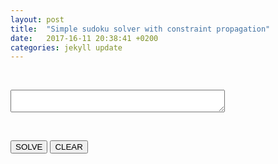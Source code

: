```yaml
---
layout: post
title:  "Simple sudoku solver with constraint propagation"
date:   2017-16-11 20:38:41 +0200
categories: jekyll update
---
```


<script type='text/javascript' src="https://cdn.rawgit.com/gpicavet/sudoku-solver/master/solver.js"></script>

<style>
 table {
  border-collapse:collapse;
 }
 table input[type="text"] {
    font-size:24px;
    width: 30px;
    text-align: center;
 }
 td:nth-of-type(3n) {
  border-right: 2px solid black;
 }
 td:last-of-type {
  border-right: none;
 }
 tr:nth-of-type(3n) {
  border-bottom: 2px solid black;
 }
 tr:last-of-type {
  border-bottom: none;
 } 
 </style>

<div id="board"></div>

<p><br /></p>

<textarea id="message" cols="40"></textarea>

<p><br /></p>

<p><button onclick="solve()">SOLVE</button>
 <button onclick="clean()">CLEAR</button></p>

<script type="text/javascript">
   var board = [
       ["8", "", "", "", "", "", "", "", ""],
       ["", "", "3", "6", "", "", "", "", ""],
       ["", "7", "", "", "9", "", "2", "", ""],
       ["", "5", "", "", "", "7", "", "", ""],
       ["", "", "", "", "4", "5", "7", "", ""],
       ["", "", "", "1", "", "", "", "3", ""],
       ["", "", "1", "", "", "", "", "6", "8"],
       ["", "", "8", "5", "", "", "", "1", ""],
       ["", "9", "", "", "", "", "4", "", ""]
   ];

   renderTable("#board", board);

   function renderTable(id, board) {
       var html = "";
       html += "<table data-size=" + board.length +" >";
       for (var i = 0; i < board.length; i++) {
           html += "<tr>";
           for (var j = 0; j < board.length; j++) {
               html += "<td>";
               html += "<input type='text' maxlength=1 size=1 value='" + board[i][j] + "' id='cell_" + i + "_" + j + "' />"
               html += "</td>";
           }
           html += "</tr>";
       }
       html += "</table>";
       document.querySelector(id).innerHTML = html;
   }

   function jsonFromTable(id) {
       var size = document.querySelector(id + " table").getAttribute("data-size");
       var b = [];
       for (var i = 0; i < size; i++) {
           var r = [];
           b.push(r);
           for (var j = 0; j < size; j++) {
               v = document.querySelector("#cell_" + i + "_" + j).value;
               if (!/[1-9]/.test(v)) {
                   v = ".";
               }
               r.push(v);
           }
       }
       return b;
   }

   function solve() {
       var b = jsonFromTable("#board");
       try {
           var solver = new SudokuSolver();
           b = solver.solve(b);
           renderTable("#board", b);
           document.querySelector("#message").value = "Solved in " + solver.stats.time + " ms, " + solver.stats.tests + " tests, " + solver.stats.backtracks + " backtracks";
       } catch (e) {
           if (e === "invalid board")
               document.querySelector("#message").value = "Invalid board!";
           else
               document.querySelector("#message").value = "error : " + e;
       }
   }

   function clean() {
       for (var i = 0; i < board.length; i++) {
           for (var j = 0; j < board.length; j++) {
               board[i][j] = '';
           }
       }
       renderTable("#board", board);

   }
</script>
